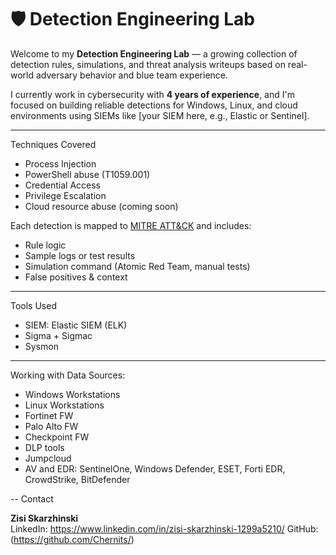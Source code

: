 # 🛡️ Detection Engineering Lab

Welcome to my **Detection Engineering Lab** — a growing collection of detection rules, simulations, and threat analysis writeups based on real-world adversary behavior and blue team experience.

 I currently work in cybersecurity with **4 years of experience**, and I'm focused on building reliable detections for Windows, Linux, and cloud environments using SIEMs like [your SIEM here, e.g., Elastic or Sentinel].

---
Techniques Covered

- Process Injection
- PowerShell abuse (T1059.001)
- Credential Access
- Privilege Escalation
- Cloud resource abuse (coming soon)

Each detection is mapped to [MITRE ATT&CK](https://attack.mitre.org/) and includes:
- Rule logic
- Sample logs or test results
- Simulation command (Atomic Red Team, manual tests)
- False positives & context
------
Tools Used

- SIEM: Elastic SIEM (ELK)
- Sigma + Sigmac
- Sysmon

----
Working with Data Sources:
- Windows Workstations
- Linux Workstations
- Fortinet FW
- Palo Alto FW
- Checkpoint FW
- DLP tools
- Jumpcloud
- AV and EDR: SentinelOne, Windows Defender, ESET, Forti EDR, CrowdStrike, BitDefender

--
Contact

**Zisi Skarzhinski**  
LinkedIn: https://www.linkedin.com/in/zisi-skarzhinski-1299a5210/
GitHub:(https://github.com/Chernits/)
